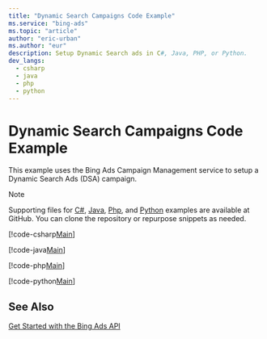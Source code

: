 ```yaml
---
title: "Dynamic Search Campaigns Code Example"
ms.service: "bing-ads"
ms.topic: "article"
author: "eric-urban"
ms.author: "eur"
description: Setup Dynamic Search ads in C#, Java, PHP, or Python.
dev_langs:
  - csharp
  - java
  - php
  - python
---
```

# Dynamic Search Campaigns Code Example
This example uses the Bing Ads Campaign Management service to setup a Dynamic Search Ads (DSA) campaign.

> [!NOTE]
> Supporting files for [C#](https://github.com/BingAds/BingAds-dotNet-SDK/tree/master/examples/BingAdsExamples), [Java](https://github.com/BingAds/BingAds-Java-SDK/tree/master/examples/BingAdsDesktopApp), [Php](https://github.com/BingAds/BingAds-PHP-SDK/tree/master/samples), and [Python](https://github.com/BingAds/BingAds-Python-SDK/tree/master/examples/BingAdsPythonConsoleExamples) examples are available at GitHub. You can clone the repository or repurpose snippets as needed.

[!code-csharp[Main](../../../BingAds-dotNet-SDK/examples/BingAdsExamples/BingAdsExamplesLibrary/v12/DynamicSearchCampaigns.cs)]

[!code-java[Main](../../../BingAds-Java-SDK/examples/BingAdsDesktopApp/src/main/java/com/microsoft/bingads/examples/v12/DynamicSearchCampaigns.java)]

[!code-php[Main](../../../BingAds-PHP-SDK/samples/V12/DynamicSearchAds.php)]

[!code-python[Main](../../../BingAds-Python-SDK/examples/BingAdsPythonConsoleExamples/BingAdsPythonConsoleExamples/v12/dynamic_search_campaigns.py)]

## See Also
[Get Started with the Bing Ads API](get-started.md)  
